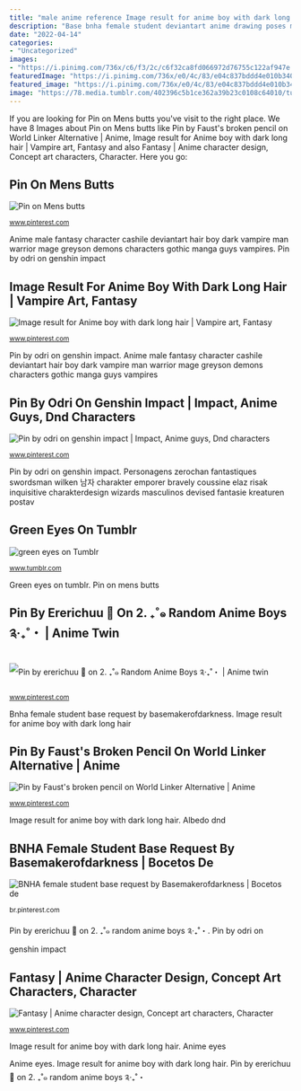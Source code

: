 ```yaml
---
title: "male anime reference Image result for anime boy with dark long hair"
description: "Base bnha female student deviantart anime drawing poses manga basemakerofdarkness request oc bases personajes body drawings reference sketches sketch para"
date: "2022-04-14"
categories:
- "Uncategorized"
images:
- "https://i.pinimg.com/736x/c6/f3/2c/c6f32ca8fd066972d76755c122af947e.jpg"
featuredImage: "https://i.pinimg.com/736x/e0/4c/83/e04c837bddd4e010b3402310985b587d.jpg"
featured_image: "https://i.pinimg.com/736x/e0/4c/83/e04c837bddd4e010b3402310985b587d.jpg"
image: "https://78.media.tumblr.com/402396c5b1ce362a39b23c0108c64010/tumblr_p10vpbSmdT1s490t5o1_500.png"
---
```


If you are looking for Pin on Mens butts you've visit to the right place. We have 8 Images about Pin on Mens butts like Pin by Faust&#039;s broken pencil on World Linker Alternative | Anime, Image result for Anime boy with dark long hair | Vampire art, Fantasy and also Fantasy | Anime character design, Concept art characters, Character. Here you go:

## Pin On Mens Butts

![Pin on Mens butts](https://i.pinimg.com/736x/75/03/60/75036089e39964f9aa7e1727a1583a82.jpg "Bnha female student base request by basemakerofdarkness")

<small>www.pinterest.com</small>

Anime male fantasy character cashile deviantart hair boy dark vampire man warrior mage greyson demons characters gothic manga guys vampires. Pin by odri on genshin impact

## Image Result For Anime Boy With Dark Long Hair | Vampire Art, Fantasy

![Image result for Anime boy with dark long hair | Vampire art, Fantasy](https://i.pinimg.com/736x/e0/4c/83/e04c837bddd4e010b3402310985b587d.jpg "Image result for anime boy with dark long hair")

<small>www.pinterest.com</small>

Pin by odri on genshin impact. Anime male fantasy character cashile deviantart hair boy dark vampire man warrior mage greyson demons characters gothic manga guys vampires

## Pin By Odri On Genshin Impact | Impact, Anime Guys, Dnd Characters

![Pin by odri on genshin impact | Impact, Anime guys, Dnd characters](https://i.pinimg.com/736x/3b/f6/b5/3bf6b56028608678879d5eee3dcd9995.jpg "Pin by odri on genshin impact")

<small>www.pinterest.com</small>

Pin by odri on genshin impact. Personagens zerochan fantastiques swordsman wilken 남자 charakter emporer bravely coussine elaz risak inquisitive charakterdesign wizards masculinos devised fantasie kreaturen postav

## Green Eyes On Tumblr

![green eyes on Tumblr](https://78.media.tumblr.com/402396c5b1ce362a39b23c0108c64010/tumblr_p10vpbSmdT1s490t5o1_500.png "Bnha female student base request by basemakerofdarkness")

<small>www.tumblr.com</small>

Green eyes on tumblr. Pin on mens butts

## Pin By Ererichuu 🍃 On 2. ₊˚๑ Random Anime Boys ༉‧₊˚・ | Anime Twin

![Pin by ererichuu 🍃 on 2. ₊˚๑ Random Anime Boys ༉‧₊˚・ | Anime twin](https://i.pinimg.com/736x/dc/66/da/dc66da7f1f72a278f31147add29954be.jpg "Anime male fantasy character cashile deviantart hair boy dark vampire man warrior mage greyson demons characters gothic manga guys vampires")

<small>www.pinterest.com</small>

Bnha female student base request by basemakerofdarkness. Image result for anime boy with dark long hair

## Pin By Faust&#039;s Broken Pencil On World Linker Alternative | Anime

![Pin by Faust&#039;s broken pencil on World Linker Alternative | Anime](https://i.pinimg.com/736x/a6/0b/56/a60b567562b8bbc7d7a8f592d60ce94d.jpg "Bnha female student base request by basemakerofdarkness")

<small>www.pinterest.com</small>

Image result for anime boy with dark long hair. Albedo dnd

## BNHA Female Student Base Request By Basemakerofdarkness | Bocetos De

![BNHA female student base request by Basemakerofdarkness | Bocetos de](https://i.pinimg.com/736x/c6/f3/2c/c6f32ca8fd066972d76755c122af947e.jpg "Pin by odri on genshin impact")

<small>br.pinterest.com</small>

Pin by ererichuu 🍃 on 2. ₊˚๑ random anime boys ༉‧₊˚・. Pin by odri on genshin impact

## Fantasy | Anime Character Design, Concept Art Characters, Character

![Fantasy | Anime character design, Concept art characters, Character](https://i.pinimg.com/736x/9a/7d/2f/9a7d2f5bda2baafaa316f2df6e29ceaa.jpg "Pin by odri on genshin impact")

<small>www.pinterest.com</small>

Image result for anime boy with dark long hair. Anime eyes

Anime eyes. Image result for anime boy with dark long hair. Pin by ererichuu 🍃 on 2. ₊˚๑ random anime boys ༉‧₊˚・
